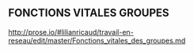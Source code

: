 ## FONCTIONS VITALES GROUPES

http://prose.io/#lilianricaud/travail-en-reseau/edit/master/Fonctions_vitales_des_groupes.md
